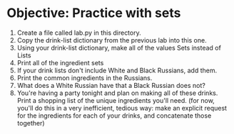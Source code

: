 # Objective: Practice with sets

1. Create a file called lab.py in this directory.
2. Copy the drink-list dictionary from the previous lab into this one.
3. Using your drink-list dictionary, make all of the values Sets instead of Lists
4. Print all of the ingredient sets
5. If your drink lists don't include White and Black Russians, add them.
6. Print the common ingredients in the Russians.
7. What does a White Russian have that a Black Russian does not?
8. You're having a party tonight and plan on making all of these drinks.  Print a shopping list of the unique ingredients you'll need.  (for now, you'll do this in a very inefficient, tedious way: make an explicit request for the ingredients for each of your drinks, and concatenate those together)